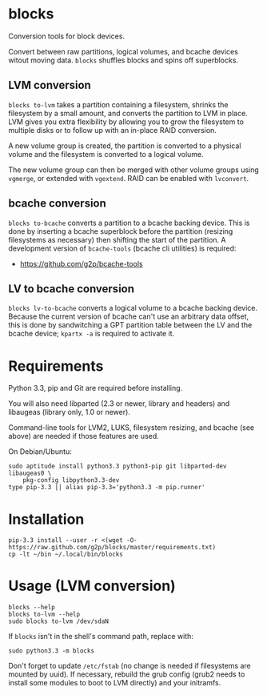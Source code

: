 # blocks

Conversion tools for block devices.

Convert between raw partitions, logical volumes, and bcache
devices witout moving data.  `blocks` shuffles blocks and spins
off superblocks.

## LVM conversion

`blocks to-lvm` takes a partition containing a filesystem, shrinks the
filesystem by a small amount, and converts the partition to LVM in
place.  LVM gives you extra flexibility by allowing you to grow the
filesystem to multiple disks or to follow up with an in-place RAID
conversion.

A new volume group is created, the partition is converted to a physical
volume and the filesystem is converted to a logical volume.

The new volume group can then be merged with other volume groups using
`vgmerge`, or extended with `vgextend`.  RAID can be enabled with
`lvconvert`.

## bcache conversion

`blocks to-bcache` converts a partition to a bcache backing device.
This is done by inserting a bcache superblock before the partition
(resizing filesystems as necessary) then shifting the start of the
partition.  A development version of `bcache-tools` (bcache cli
utilities) is required:

* <https://github.com/g2p/bcache-tools>

## LV to bcache conversion

`blocks lv-to-bcache` converts a logical volume to a bcache backing
device.  Because the current version of bcache can't use an arbitrary
data offset, this is done by sandwitching a GPT partition table between
the LV and the bcache device; `kpartx -a` is required to activate it.

# Requirements

Python 3.3, pip and Git are required before installing.

You will also need libparted (2.3 or newer, library and headers) and
libaugeas (library only, 1.0 or newer).

Command-line tools for LVM2, LUKS, filesystem resizing, and bcache (see
above) are needed if those features are used.

On Debian/Ubuntu:

    sudo aptitude install python3.3 python3-pip git libparted-dev libaugeas0 \
        pkg-config libpython3.3-dev
    type pip-3.3 || alias pip-3.3='python3.3 -m pip.runner'

# Installation

    pip-3.3 install --user -r <(wget -O- https://raw.github.com/g2p/blocks/master/requirements.txt)
    cp -lt ~/bin ~/.local/bin/blocks

# Usage (LVM conversion)

    blocks --help
    blocks to-lvm --help
    sudo blocks to-lvm /dev/sdaN

If `blocks` isn't in the shell's command path, replace with:

    sudo python3.3 -m blocks

Don't forget to update `/etc/fstab` (no change is needed if filesystems
are mounted by uuid). If necessary, rebuild the grub config (grub2 needs
to install some modules to boot to LVM directly) and your initramfs.

